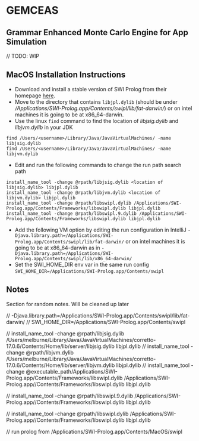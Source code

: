 # GEMCEAS
## Grammar Enhanced Monte Carlo Engine for App Simulation
// TODO: WIP

## MacOS Installation Instructions
- Download and install a stable version of SWI Prolog from their homepage [here](https://www.swi-prolog.org/download/stable). 
- Move to the directory that contains `libjpl.dylib` (should be under 
_/Applications/SWI-Prolog.app/Contents/swipl/lib/fat-darwin/_) or on intel machines it is going to be at x86_64-darwin.
- Use the linux `find` command to find the location of _libjsig.dylib_ and _libjvm.dylib_ in your JDK
```shell
find /Users/<username>/Library/Java/JavaVirtualMachines/ -name libjsig.dylib
find /Users/<username>/Library/Java/JavaVirtualMachines/ -name libjvm.dylib
```
- Edit and run the following commands to change the run path search path
```shell
install_name_tool -change @rpath/libjsig.dylib <location of libjsig.dylib> libjpl.dylib
install_name_tool -change @rpath/libjvm.dylib <location of libjvm.dylib> libjpl.dylib
install_name_tool -change @rpath/libswipl.dylib /Applications/SWI-Prolog.app/Contents/Frameworks/libswipl.dylib libjpl.dylib
install_name_tool -change @rpath/libswipl.9.dylib /Applications/SWI-Prolog.app/Contents/Frameworks/libswipl.dylib libjpl.dylib
```
- Add the following VM option by editing the run configuration in IntelliJ
`-Djava.library.path=/Applications/SWI-Prolog.app/Contents/swipl/lib/fat-darwin/`  or on intel machines it is going to be at x86_64-darwin as in `-Djava.library.path=/Applications/SWI-Prolog.app/Contents/swipl/lib/x86_64-darwin/`
- Set the SWI_HOME_DIR env var in the same run config `SWI_HOME_DIR=/Applications/SWI-Prolog.app/Contents/swipl`



## Notes

Section for random notes. Will be cleaned up later

// -Djava.library.path=/Applications/SWI-Prolog.app/Contents/swipl/lib/fat-darwin/
// SWI_HOME_DIR=/Applications/SWI-Prolog.app/Contents/swipl

// install_name_tool -change @rpath/libjsig.dylib /Users/melburne/Library/Java/JavaVirtualMachines/corretto-17.0.6/Contents/Home/lib/server/libjsig.dylib libjpl.dylib
// install_name_tool -change @rpath/libjvm.dylib /Users/melburne/Library/Java/JavaVirtualMachines/corretto-17.0.6/Contents/Home/lib/server/libjvm.dylib libjpl.dylib
// install_name_tool -change @executable_path/Applications/SWI-Prolog.app/Contents/Frameworks/libswipl.dylib /Applications/SWI-Prolog.app//Contents/Frameworks/libswipl.dylib libjpl.dylib

// install_name_tool -change @rpath/libswipl.9.dylib /Applications/SWI-Prolog.app//Contents/Frameworks/libswipl.dylib libjpl.dylib

// install_name_tool -change @rpath/libswipl.dylib /Applications/SWI-Prolog.app//Contents/Frameworks/libswipl.dylib libjpl.dylib

// run prolog from /Applications/SWI-Prolog.app/Contents/MacOS/swipl
